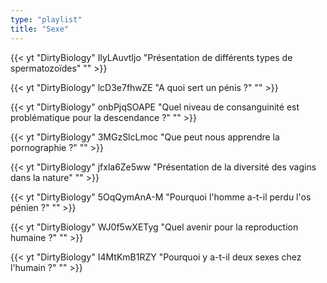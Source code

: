 ```yaml
---
type: "playlist"
title: "Sexe"
---
```



{{< yt "DirtyBiology" IlyLAuvtIjo "Présentation de différents types de spermatozoïdes" "" >}}

{{< yt "DirtyBiology" lcD3e7fhwZE "A quoi sert un pénis ?" "" >}}

{{< yt "DirtyBiology" onbPjqSOAPE "Quel niveau de consanguinité est problématique pour la descendance ?" "" >}}

{{< yt "DirtyBiology" 3MGzSlcLmoc "Que peut nous apprendre la pornographie ?" "" >}}

{{< yt "DirtyBiology" jfxla6Ze5ww "Présentation de la diversité des vagins dans la nature" "" >}}

{{< yt "DirtyBiology" 5OqQymAnA-M "Pourquoi l'homme a-t-il perdu l'os pénien ?" "" >}}

{{< yt "DirtyBiology" WJ0f5wXETyg "Quel avenir pour la reproduction humaine ?" "" >}}

{{< yt "DirtyBiology" I4MtKmB1RZY "Pourquoi y a-t-il deux sexes chez l'humain ?" "" >}}

